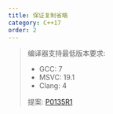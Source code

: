 ```yaml
---
title: 保证复制省略
category: C++17
order: 2
---
```


> 编译器支持最低版本要求:
> * GCC: 7
> * MSVC: 19.1
> * Clang: 4
>
> 提案: [P0135R1](http://wg21.link/p0135r1)
